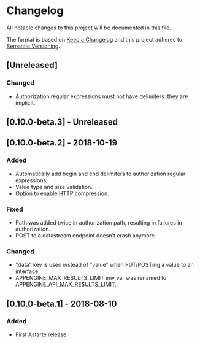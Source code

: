 # Changelog
All notable changes to this project will be documented in this file.

The format is based on [Keep a Changelog](http://keepachangelog.com/en/1.0.0/)
and this project adheres to [Semantic Versioning](http://semver.org/spec/v2.0.0.html).

## [Unreleased]
### Changed
- Authorization regular expressions must not have delimiters: they are implicit.

## [0.10.0-beta.3] - Unreleased

## [0.10.0-beta.2] - 2018-10-19
### Added
- Automatically add begin and end delimiters to authorization regular expressions.
- Value type and size validation.
- Option to enable HTTP compression.

### Fixed
- Path was added twice in authorization path, resulting in failures in authorization.
- POST to a datastream endpoint doesn't crash anymore.

### Changed
- "data" key is used instead of "value" when PUT/POSTing a value to an interface.
- APPENGINE_MAX_RESULTS_LIMIT env var was renamed to APPENGINE_API_MAX_RESULTS_LIMIT.

## [0.10.0-beta.1] - 2018-08-10
### Added
- First Astarte release.
